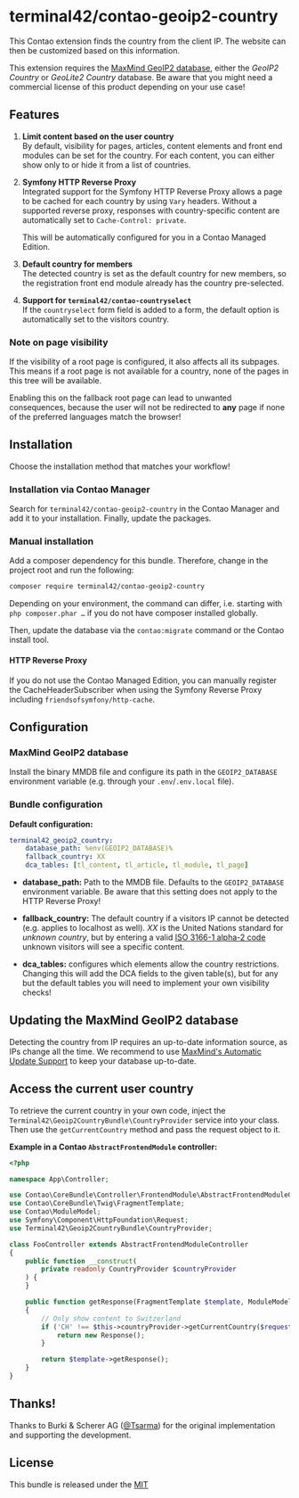 
# terminal42/contao-geoip2-country

This Contao extension finds the country from the client IP.
The website can then be customized based on this information.

This extension requires the [MaxMind GeoIP2 database](https://www.maxmind.com/en/geoip2-databases),
either the _GeoIP2 Country_ or _GeoLite2 Country_ database. Be aware that you might
need a commercial license of this product depending on your use case!


## Features

1. **Limit content based on the user country**<br>
   By default, visibility for pages, articles, content elements and front end modules can be set for the country.
   For each content, you can either show only to or hide it from a list of countries.

2. **Symfony HTTP Reverse Proxy**<br>
   Integrated support for the Symfony HTTP Reverse Proxy allows a page to be cached
   for each country by using `Vary` headers. Without a supported reverse proxy, responses with
   country-specific content are automatically set to `Cache-Control: private`.

   This will be automatically configured for you in a Contao Managed Edition.

3. **Default country for members**<br>
   The detected country is set as the default country for new members, so the registration front end module
   already has the country pre-selected.

3. **Support for `terminal42/contao-countryselect`**<br>
   If the `countryselect` form field is added to a form, the default option is automatically
   set to the visitors country.


### Note on page visibility

If the visibility of a root page is configured, it also affects all its subpages. This means
if a root page is not available for a country, none of the pages in this tree will be available.

Enabling this on the fallback root page can lead to unwanted consequences, because the user will
not be redirected to **any** page if none of the preferred languages match the browser!


## Installation

Choose the installation method that matches your workflow!

### Installation via Contao Manager

Search for `terminal42/contao-geoip2-country` in the Contao Manager and add it to your installation. Finally, update the
packages.

### Manual installation

Add a composer dependency for this bundle. Therefore, change in the project root and run the following:

```bash
composer require terminal42/contao-geoip2-country
```

Depending on your environment, the command can differ, i.e. starting with `php composer.phar …` if you do not have
composer installed globally.

Then, update the database via the `contao:migrate` command or the Contao install tool.

#### HTTP Reverse Proxy

If you do not use the Contao Managed Edition, you can manually register the CacheHeaderSubscriber when using
the Symfony Reverse Proxy including `friendsofsymfony/http-cache`.


## Configuration

### MaxMind GeoIP2 database

Install the binary MMDB file and configure its path in the `GEOIP2_DATABASE` environment variable
(e.g. through your `.env`/`.env.local` file).

### Bundle configuration

**Default configuration:**
```yaml
terminal42_geoip2_country:
    database_path: %env(GEOIP2_DATABASE)%
    fallback_country: XX
    dca_tables: [tl_content, tl_article, tl_module, tl_page]
```

- **database_path:** Path to the MMDB file. Defaults to the `GEOIP2_DATABASE` environment variable.
    Be aware that this setting does not apply to the HTTP Reverse Proxy!

- **fallback_country:** The default country if a visitors IP cannot be detected (e.g. applies to localhost as well).
    _XX_ is the United Nations standard for _unknown country_, but by entering a valid
    [ISO 3166-1 alpha-2 code](https://en.wikipedia.org/wiki/ISO_3166-1_alpha-2) unknown visitors will see a specific content.

- **dca_tables:** configures which elements allow the country restrictions. Changing this will add the DCA fields to the
    given table(s), but for any but the default tables you will need to implement your own visibility checks!


## Updating the MaxMind GeoIP2 database

Detecting the country from IP requires an up-to-date information source, as
IPs change all the time. We recommend to use [MaxMind's Automatic Update Support](https://dev.maxmind.com/geoip/geoipupdate/)
to keep your database up-to-date.


## Access the current user country

To retrieve the current country in your own code, inject the `Terminal42\Geoip2CountryBundle\CountryProvider` service
into your class. Then use the `getCurrentCountry` method and pass the request object to it.

**Example in a Contao `AbstractFrontendModule` controller:**

```php
<?php

namespace App\Controller;

use Contao\CoreBundle\Controller\FrontendModule\AbstractFrontendModuleController;
use Contao\CoreBundle\Twig\FragmentTemplate;
use Contao\ModuleModel;
use Symfony\Component\HttpFoundation\Request;
use Terminal42\Geoip2CountryBundle\CountryProvider;

class FooController extends AbstractFrontendModuleController
{
    public function __construct(
        private readonly CountryProvider $countryProvider
    ) {
    }

    public function getResponse(FragmentTemplate $template, ModuleModel $model, Request $request): Response
    {
        // Only show content to Switzerland
        if ('CH' !== $this->countryProvider->getCurrentCountry($request)) {
            return new Response();
        }

        return $template->getResponse();
    }
}
```


## Thanks!

Thanks to Burki & Scherer AG ([@Tsarma](https://github.com/tsarma)) for the original implementation and supporting the
development.


## License

This bundle is released under the [MIT](LICENSE)
